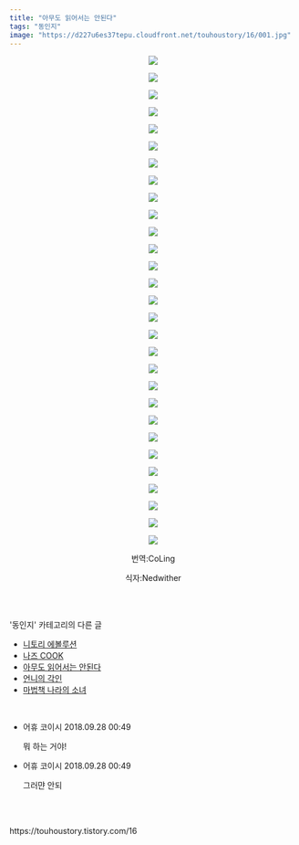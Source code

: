 ```yaml
---
title: "아무도 읽어서는 안된다"
tags: "동인지"
image: "https://d227u6es37tepu.cloudfront.net/touhoustory/16/001.jpg"
---
```

<div class="article">
<div class="tt_article_useless_p_margin"><p style="text-align: center; clear: none; float: none;"><img src="{{ site.imgserver6 }}/touhoustory/16/001.jpg"/></p><p style="text-align: center; clear: none; float: none;"><img src="{{ site.imgserver6 }}/touhoustory/16/002.png"/></p><p style="text-align: center; clear: none; float: none;"><img src="{{ site.imgserver6 }}/touhoustory/16/003.jpg"/></p><p style="text-align: center; clear: none; float: none;"><img src="{{ site.imgserver6 }}/touhoustory/16/004.jpg"/></p><p style="text-align: center; clear: none; float: none;"><img src="{{ site.imgserver6 }}/touhoustory/16/005.jpg"/></p><p style="text-align: center; clear: none; float: none;"><img src="{{ site.imgserver6 }}/touhoustory/16/006.jpg"/></p><p style="text-align: center; clear: none; float: none;"><img src="{{ site.imgserver6 }}/touhoustory/16/007.jpg"/></p><p style="text-align: center; clear: none; float: none;"><img src="{{ site.imgserver6 }}/touhoustory/16/008.jpg"/></p><p style="text-align: center; clear: none; float: none;"><img src="{{ site.imgserver6 }}/touhoustory/16/009.jpg"/></p><p style="text-align: center; clear: none; float: none;"><img src="{{ site.imgserver6 }}/touhoustory/16/010.jpg"/></p><p style="text-align: center; clear: none; float: none;"><img src="{{ site.imgserver6 }}/touhoustory/16/011.jpg"/></p><p style="text-align: center; clear: none; float: none;"><img src="{{ site.imgserver6 }}/touhoustory/16/012.jpg"/></p><p style="text-align: center; clear: none; float: none;"><img src="{{ site.imgserver6 }}/touhoustory/16/013.jpg"/></p><p style="text-align: center; clear: none; float: none;"><img src="{{ site.imgserver6 }}/touhoustory/16/014.jpg"/></p><p style="text-align: center; clear: none; float: none;"><img src="{{ site.imgserver6 }}/touhoustory/16/015.jpg"/></p><p style="text-align: center; clear: none; float: none;"><img src="{{ site.imgserver6 }}/touhoustory/16/016.jpg"/></p><p style="text-align: center; clear: none; float: none;"><img src="{{ site.imgserver6 }}/touhoustory/16/017.jpg"/></p><p style="text-align: center; clear: none; float: none;"><img src="{{ site.imgserver6 }}/touhoustory/16/018.jpg"/></p><p style="text-align: center; clear: none; float: none;"><img src="{{ site.imgserver6 }}/touhoustory/16/019.jpg"/></p><p style="text-align: center; clear: none; float: none;"><img src="{{ site.imgserver6 }}/touhoustory/16/020.jpg"/></p><p style="text-align: center; clear: none; float: none;"><img src="{{ site.imgserver6 }}/touhoustory/16/021.jpg"/></p><p style="text-align: center; clear: none; float: none;"><img src="{{ site.imgserver6 }}/touhoustory/16/022.jpg"/></p><p style="text-align: center; clear: none; float: none;"><img src="{{ site.imgserver6 }}/touhoustory/16/023.jpg"/></p><p style="text-align: center; clear: none; float: none;"><img src="{{ site.imgserver6 }}/touhoustory/16/024.jpg"/></p><p style="text-align: center; clear: none; float: none;"><img src="{{ site.imgserver6 }}/touhoustory/16/025.jpg"/></p><p style="text-align: center; clear: none; float: none;"><img src="{{ site.imgserver6 }}/touhoustory/16/026.jpg"/></p><p style="text-align: center; clear: none; float: none;"><img src="{{ site.imgserver6 }}/touhoustory/16/027.jpg"/></p><p style="text-align: center; clear: none; float: none;"><img src="{{ site.imgserver6 }}/touhoustory/16/028.jpg"/></p><p style="text-align: center; clear: none; float: none;"><img src="{{ site.imgserver6 }}/touhoustory/16/029.jpg"/></p><p style="text-align: center;">번역:CoLing<br/></p><p style="text-align: center;">식자:Nedwither<br/></p><p style="text-align: center;"></p> </div></div><br/>
<div class="tagTrail">
</div><br/>
<div class="another">
<p>'동인지' 카테고리의 다른 글</p>
<ul>
<li><a href="/touhoustory_18">니토리 에볼루션</a></li>
<li><a href="/touhoustory_17">나즈 COOK</a></li>
<li><a href="/touhoustory_16">아무도 읽어서는 안된다</a></li>
<li><a href="/touhoustory_15">언니의 각인</a></li>
<li><a href="/touhoustory_14">마법책 나라의 소녀</a></li>
</ul>
</div><br/>
<div class="cb_lstcomment">
<ul>
<li class="cb_thumb_off" id="comment14533069">
<div class="cb_comment_area">
<div class="cb_info_area">
<div class="cb_section">
<span class="cb_nick_name">어휴 코이시</span>
<span class="cb_date">2018.09.28 00:49 </span>
</div>
</div>
<div class="cb_dsc_comment">
<p class="cb_dsc">
										뭐 하는 거야!
									</p>
</div>
</div></li>
<li class="cb_thumb_off" id="comment14533071">
<div class="cb_comment_area">
<div class="cb_info_area">
<div class="cb_section">
<span class="cb_nick_name">어휴 코이시</span>
<span class="cb_date">2018.09.28 00:49 </span>
</div>
</div>
<div class="cb_dsc_comment">
<p class="cb_dsc">
										그러먄 안되
									</p>
</div>
</div></li>
</ul>
</div><br/>
<br/>
<p id="refer">https://touhoustory.tistory.com/16</p>
<br/>
